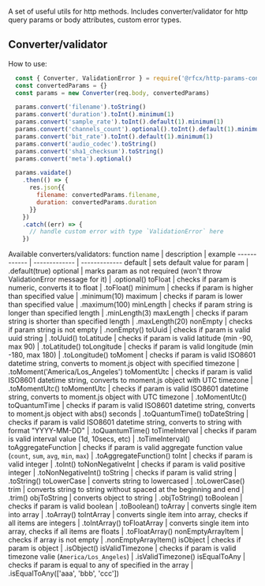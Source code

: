A set of useful utils for http methods. Includes converter/validator for http query params or body attributes, custom error types.

## Converter/validator
How to use:
```javascript
  const { Converter, ValidationError } = require('@rfcx/http-params-converter')
  const convertedParams = {}
  const params = new Converter(req.body, convertedParams)

  params.convert('filename').toString()
  params.convert('duration').toInt().minimum(1)
  params.convert('sample_rate').toInt().default(1).minimum(1)
  params.convert('channels_count').optional().toInt().default(1).minimum(1)
  params.convert('bit_rate').toInt().default(1).minimum(1)
  params.convert('audio_codec').toString()
  params.convert('sha1_checksum').toString()
  params.convert('meta').optional()

  params.vaidate()
    .then(() => {
      res.json{{
        filename: convertedParams.filename,
        duration: convertedParams.duration
      }}
    })
    .catch((err) => {
      // handle custom error with type `ValidationError` here
    })
```

Available converters/validators:
function name | description | example
------------ | ------------- | -------------
default | sets default value for param | .default(true)
optional | marks param as not required (won't throw ValidationError message for it) | .optional()
toFloat | checks if param is numeric, converts it to float | .toFloat()
minimum | checks if param is higher than specified value | .minimum(10)
maximum | checks if param is lower than specified value | .maximum(100)
minLength | checks if param string is longer than specified length | .minLength(3)
maxLength | checks if param string is shorter than specified length | .maxLength(20)
nonEmpty | checks if param string is not empty | .nonEmpty()
toUuid | checks if param is valid uuid string | .toUuid()
toLatitude | checks if param is valid latitude (min -90, max 90) | .toLatitude()
toLongitude | checks if param is valid longitude (min -180, max 180) | .toLongitude()
toMoment | checks if param is valid ISO8601 datetime string, converts to moment.js object with specified timezone | .toMoment('America/Los_Angeles')
toMomentUtc | checks if param is valid ISO8601 datetime string, converts to moment.js object with UTC timezone | .toMomentUtc()
toMomentUtc | checks if param is valid ISO8601 datetime string, converts to moment.js object with UTC timezone | .toMomentUtc()
toQuantumTime | checks if param is valid ISO8601 datetime string, converts to moment.js object with abs() seconds | .toQuantumTime()
toDateString | checks if param is valid ISO8601 datetime string, converts to string with format "YYYY-MM-DD" | .toQuantumTime()
toTimeInterval | checks if param is valid interval value (1d, 10secs, etc) | .toTimeInterval()
toAggregateFunction | checks if param is valid aggregate function value (`count`, `sum`, `avg`, `min`, `max`) | .toAggregateFunction()
toInt | checks if param is valid integer | .toInt()
toNonNegativeInt | checks if param is valid positive integer | .toNonNegativeInt()
toString | checks if param is valid string | .toString()
toLowerCase | converts string to lowercased | .toLowerCase()
trim | converts string to string without spaced at the beginning and end | .trim()
objToString | converts object to string | .objToString()
toBoolean | checks if param is valid boolean | .toBoolean()
toArray | converts single item into array | .toArray()
toIntArray | converts single item into array, checks if all items are integers | .toIntArray()
toFloatArray | converts single item into array, checks if all items are floats | .toFloatArray()
nonEmptyArrayItem | checks if array is not empty | .nonEmptyArrayItem()
isObject | checks if param is object | .isObject()
isValidTimezone | checks if param is valid timezone valie (`America/Los_Angeles`) | .isValidTimezone()
isEqualToAny | checks if param is equal to any of specified in the array | .isEqualToAny(['aaa', 'bbb', 'ccc'])
